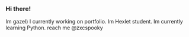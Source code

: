 ### Hi there!
Im gazel)
  I currently working on portfolio. Im Hexlet student.
  Im currently learning Python.
  reach me @zxcspooky
  
  
